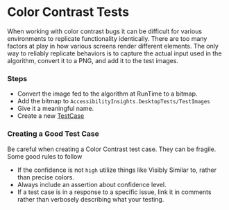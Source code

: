 # Color Contrast Tests
When working with color contrast bugs it can be difficult for various environments
to replicate functionality identically. There are too many factors at play in how
various screens render different elements. The only way to reliably replicate behaviors
is to capture the actual input used in the algorithm, convert it to a PNG, and add it
to the test images.

### Steps

- Convert the image fed to the algorithm at RunTime to a bitmap.
- Add the bitmap to `AccessibilityInsights.DesktopTests/TestImages`
- Give it a meaningful name.
- Create a new [TestCase](https://github.com/Microsoft/accessibility-insights-windows/blob/d1fe24c1a763dbbca423fc1d9c4708eb7396a44c/src/AccessibilityInsights.DesktopTests/ColorContrastAnalyzer/ImageTests.cs#L28-L39) 

### Creating a Good Test Case

Be careful when creating a Color Contrast test case. They can be fragile. Some good
rules to follow

- If the confidence is not `high` utilize things like Visibly Similar to, rather than precise colors.
- Always include an assertion about confidence level.
- If a test case is in a response to a specific issue, link it in comments rather than verbosely describing what your testing.